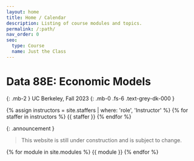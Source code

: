 ```yaml
---
layout: home
title: Home / Calendar
description: Listing of course modules and topics.
permalink: /:path/
nav_order: 0
seo:
  type: Course
  name: Just the Class
---
```


# Data 88E: Economic Models

{: .mb-2 }
UC Berkeley, Fall 2023
{: .mb-0 .fs-6 .text-grey-dk-000 }

{% assign instructors = site.staffers | where: 'role', 'Instructor' %}
{% for staffer in instructors %}
{{ staffer }}
{% endfor %}

{: .announcement }
> This website is still under construction and is subject to change.

{% for module in site.modules %}
{{ module }}
{% endfor %}
